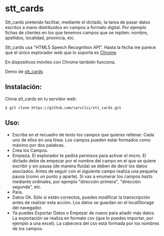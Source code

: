 # stt_cards

Stt_cards pretende facilitar, mediante el dictado, la tarea de pasar datos escritos a mano distribuidos en campos a formato digital. Por ejemplo fichas de clientes en los que tenemos campos que se repiten: nombre, apellidos, localidad, provincia, etc. 

Stt_cards usa "HTML5 Speech Recognition API". Hasta la fecha me parece que el único explorador web que lo soporta es [Chrome](//www.google.com/chrome)

En dispositivos móviles con Chrome también funciona.

Demo de [stt_cards](http://5.196.11.71/stt_cards/)


<h2>Instalación:</h2>

Clona stt_cards en tu servidor web:

`$ git clone https://github.com/carvilsi/stt_cards.git`

<h2>Uso:</h2>

* Escribe en el recuadro de texto los campos que quieres rellenar. Cada uno de ellos en una línea. Los campos pueden estar formados como máximo por dos palabras.
* Crea los Campos.
* Empieza. El explorador te pedirá permisos para activar el micro. El dictado debe de empezar por el nombre del campo en el que se quiere escribir y sin pausa (de manera fluida) se deben de decir los datos asociados. Antes de seguir con el siguiente campo realiza una pequeña pausa (como un punto y aparte). Si vas a enumerar los campos hazlo mediante ordinales, por ejemplo "dirección primera", "dirección segunda", etc.
* Para.
* Datos Ok. Sólo si están correctos, puedes modificar la transcripción antes de realizar esta acción. Los datos se guardan en el localStorage del navegador.
* Ya puedes Exportar Datos o Empezar de nuevo para añadir más datos. La exportación se realiza en formato csv (que lo puedes importar, por ejemplo a una excel). La cabecera del csv está formada por los nombres de los campos. 